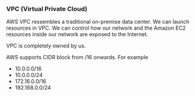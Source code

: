 ### VPC (Virtual Private Cloud)
AWS VPC ressembles a traditional on-premise data center. We can launch resources in VPC. We can control how our network and the Amazon EC2 resources inside our network are exposed to the Internet.

VPC is completely owned by us.

AWS supports CIDR block from /16 onwards. For example
- 10.0.0.0/16
- 10.0.0.0/24
- 172.16.0.0/16
- 192.168.0.0/24
